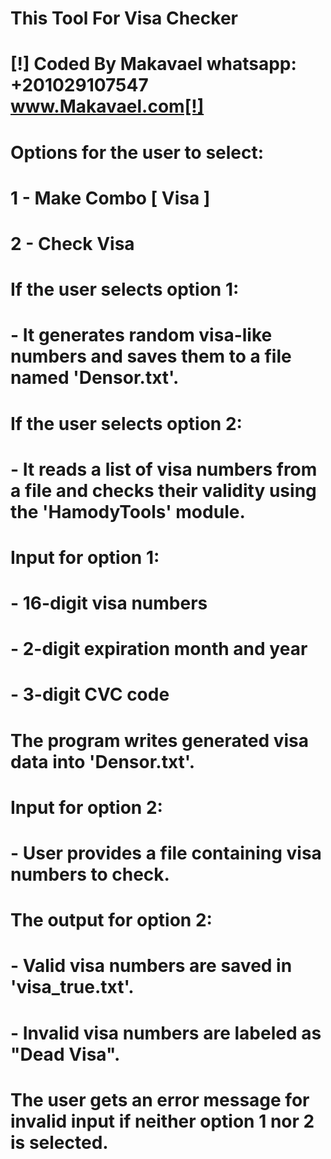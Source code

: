 # This Tool For Visa Checker
# [!] Coded By Makavael whatsapp: +201029107547 www.Makavael.com[!]

# Options for the user to select:
# 1 - Make Combo [ Visa ]
# 2 - Check Visa

# If the user selects option 1:
# - It generates random visa-like numbers and saves them to a file named 'Densor.txt'.

# If the user selects option 2:
# - It reads a list of visa numbers from a file and checks their validity using the 'HamodyTools' module.

# Input for option 1:
# - 16-digit visa numbers
# - 2-digit expiration month and year
# - 3-digit CVC code

# The program writes generated visa data into 'Densor.txt'.

# Input for option 2:
# - User provides a file containing visa numbers to check.

# The output for option 2:
# - Valid visa numbers are saved in 'visa_true.txt'.
# - Invalid visa numbers are labeled as "Dead Visa".

# The user gets an error message for invalid input if neither option 1 nor 2 is selected.
